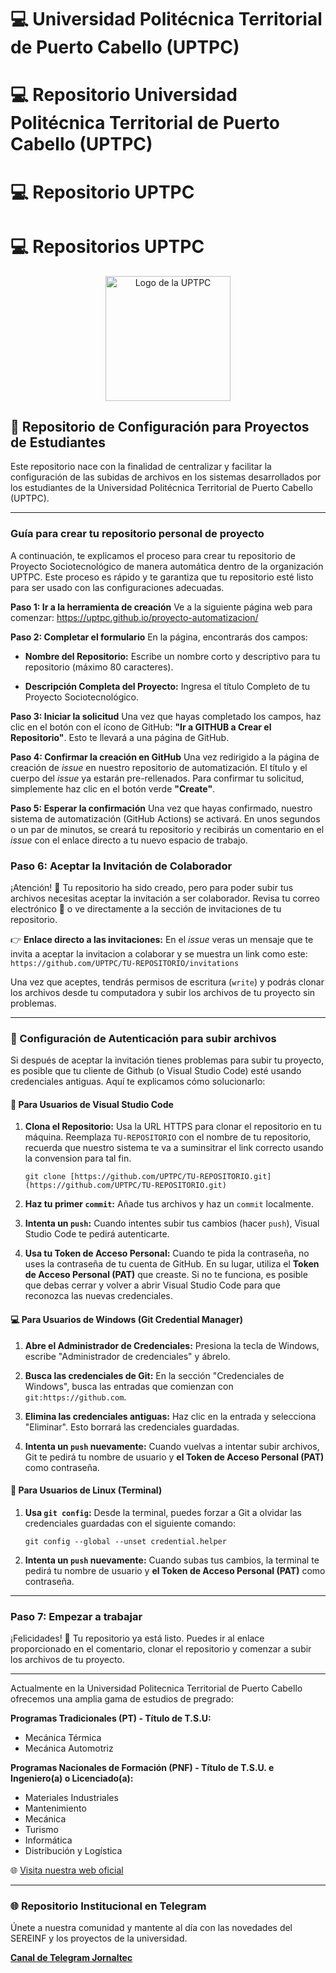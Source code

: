 # 💻 Universidad Politécnica Territorial de Puerto Cabello (UPTPC)
# 💻 Repositorio Universidad Politécnica Territorial de Puerto Cabello (UPTPC)
# 💻 Repositorio UPTPC
# 💻 Repositorios UPTPC


<p align="center">
  <a href="https://www.uptpc.edu.ve/">
    <img src="https://i.ibb.co/ZzBd0nQ1/LOGO.png" alt="Logo de la UPTPC" width="200"/>
  </a>
</p>


## 🚀 Repositorio de Configuración para Proyectos de Estudiantes

Este repositorio nace con la finalidad de centralizar y facilitar la configuración de las subidas de archivos en los sistemas desarrollados por los estudiantes de la Universidad Politécnica Territorial de Puerto Cabello (UPTPC).

---

### Guía para crear tu repositorio personal de proyecto

A continuación, te explicamos el proceso para crear tu repositorio de Proyecto Sociotecnológico de manera automática dentro de la organización UPTPC. Este proceso es rápido y te garantiza que tu repositorio esté listo para ser usado con las configuraciones adecuadas.

**Paso 1: Ir a la herramienta de creación**
Ve a la siguiente página web para comenzar:
https://uptpc.github.io/proyecto-automatizacion/

**Paso 2: Completar el formulario**
En la página, encontrarás dos campos:

* **Nombre del Repositorio:** Escribe un nombre corto y descriptivo para tu repositorio (máximo 80 caracteres).

* **Descripción Completa del Proyecto:** Ingresa el título Completo de tu Proyecto Sociotecnológico.

**Paso 3: Iniciar la solicitud**
Una vez que hayas completado los campos, haz clic en el botón con el ícono de GitHub: **"Ir a GITHUB a Crear el Repositorio"**. Esto te llevará a una página de GitHub.

**Paso 4: Confirmar la creación en GitHub**
Una vez redirigido a la página de creación de *issue* en nuestro repositorio de automatización. El título y el cuerpo del *issue* ya estarán pre-rellenados. Para confirmar tu solicitud, simplemente haz clic en el botón verde **"Create"**.

**Paso 5: Esperar la confirmación**
Una vez que hayas confirmado, nuestro sistema de automatización (GitHub Actions) se activará. En unos segundos o un par de minutos, se creará tu repositorio y recibirás un comentario en el *issue* con el enlace directo a tu nuevo espacio de trabajo.

### **Paso 6: Aceptar la Invitación de Colaborador**

¡Atención! 🚨 Tu repositorio ha sido creado, pero para poder subir tus archivos necesitas aceptar la invitación a ser colaborador. Revisa tu correo electrónico 📧 o ve directamente a la sección de invitaciones de tu repositorio.

👉 **Enlace directo a las invitaciones:** En el *issue* veras un mensaje que te invita a aceptar la invitacion a colaborar y se muestra un link como este: `https://github.com/UPTPC/TU-REPOSITORIO/invitations`

Una vez que aceptes, tendrás permisos de escritura (`write`) y podrás clonar los archivos desde tu computadora y subir los archivos de tu proyecto sin problemas.

---

### 🔑 Configuración de Autenticación para subir archivos

Si después de aceptar la invitación tienes problemas para subir tu proyecto, es posible que tu cliente de Github (o Visual Studio Code) esté usando credenciales antiguas. Aquí te explicamos cómo solucionarlo:

#### **🚀 Para Usuarios de Visual Studio Code**

1. **Clona el Repositorio:** Usa la URL HTTPS para clonar el repositorio en tu máquina. Reemplaza `TU-REPOSITORIO` con el nombre de tu repositorio, recuerda que nuestro sistema te va a suminsitrar el link correcto usando la convension para tal fin.

   ```
   git clone [https://github.com/UPTPC/TU-REPOSITORIO.git](https://github.com/UPTPC/TU-REPOSITORIO.git)
   ```

2. **Haz tu primer `commit`:** Añade tus archivos y haz un `commit` localmente.

3. **Intenta un `push`:** Cuando intentes subir tus cambios (hacer `push`), Visual Studio Code te pedirá autenticarte.

4. **Usa tu Token de Acceso Personal:** Cuando te pida la contraseña, no uses la contraseña de tu cuenta de GitHub. En su lugar, utiliza el **Token de Acceso Personal (PAT)** que creaste. Si no te funciona, es posible que debas cerrar y volver a abrir Visual Studio Code para que reconozca las nuevas credenciales.

#### **💻 Para Usuarios de Windows (Git Credential Manager)**

1. **Abre el Administrador de Credenciales:** Presiona la tecla de Windows, escribe "Administrador de credenciales" y ábrelo.

2. **Busca las credenciales de Git:** En la sección "Credenciales de Windows", busca las entradas que comienzan con `git:https://github.com`.

3. **Elimina las credenciales antiguas:** Haz clic en la entrada y selecciona "Eliminar". Esto borrará las credenciales guardadas.

4. **Intenta un `push` nuevamente:** Cuando vuelvas a intentar subir archivos, Git te pedirá tu nombre de usuario y **el Token de Acceso Personal (PAT)** como contraseña.

#### **🐧 Para Usuarios de Linux (Terminal)**

1. **Usa `git config`:** Desde la terminal, puedes forzar a Git a olvidar las credenciales guardadas con el siguiente comando:

   ```
   git config --global --unset credential.helper
   ```

2. **Intenta un `push` nuevamente:** Cuando subas tus cambios, la terminal te pedirá tu nombre de usuario y **el Token de Acceso Personal (PAT)** como contraseña.

---

### **Paso 7: Empezar a trabajar**

¡Felicidades! 🎉 Tu repositorio ya está listo. Puedes ir al enlace proporcionado en el comentario, clonar el repositorio y comenzar a subir los archivos de tu proyecto.

---

Actualmente en la Universidad Politecnica Territorial de Puerto Cabello ofrecemos una amplia gama de estudios de pregrado:

**Programas Tradicionales (PT) - Título de T.S.U:**
* Mecánica Térmica
* Mecánica Automotriz

**Programas Nacionales de Formación (PNF) - Título de T.S.U. e Ingeniero(a) o Licenciado(a):**
* Materiales Industriales
* Mantenimiento
* Mecánica
* Turismo
* Informática
* Distribución y Logística

🌐 [Visita nuestra web oficial](https://www.uptpc.edu.ve/)

---

### 🌐 Repositorio Institucional en Telegram
Únete a nuestra comunidad y mantente al día con las novedades del SEREINF y los proyectos de la universidad.

[**Canal de Telegram Jornaltec**](https://t.me/jornaltec)

